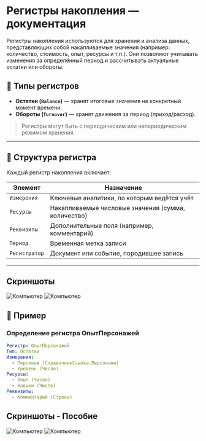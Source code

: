 # Регистры накопления — документация

Регистры накопления используются для хранения и анализа данных, представляющих собой накапливаемые значения (например: количество, стоимость, опыт, ресурсы и т.п.). Они позволяют учитывать изменения за определённый период и рассчитывать актуальные остатки или обороты.

## 🔧 Типы регистров

- **Остатки (`Balance`)** — хранят итоговые значения на конкретный момент времени.
- **Обороты (`Turnover`)** — хранят движения за период (приход/расход).

> Регистры могут быть с периодическим или непериодическим режимом хранения.

---

## 🧱 Структура регистра

Каждый регистр накопления включает:

| Элемент        | Назначение                                          |
|----------------|-----------------------------------------------------|
| `Измерения`    | Ключевые аналитики, по которым ведётся учёт         |
| `Ресурсы`      | Накапливаемые числовые значения (сумма, количество) |
| `Реквизиты`    | Дополнительные поля (например, комментарий)         |
| `Период`       | Временная метка записи                              |
| `Регистратор`  | Документ или событие, породившее запись             |

---

## Скриншоты

<img src="skidka.jng" alt="Компьютер">

<img src="kod.jng" alt="Компьютер">

## 📌 Пример

### Определение регистра ОпытПерсонажей

```yaml
Регистр: ОпытПерсонажей
Тип: Остатки
Измерения:
  - Персонаж (СправочникСсылка.Персонажи)
  - Уровень (Число)
Ресурсы:
  - Опыт (Число)
  - Навыки (Число)
Реквизиты:
  - Комментарий (Строка)
```

## Скриншоты - Пособие

<img src="skidka-2.jng" alt="Компьютер">

<img src="kod-2.jng" alt="Компьютер">
